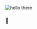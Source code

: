 ![hello there](https://user-images.githubusercontent.com/62726575/122459136-39c45680-cfb9-11eb-8a8b-0444007f18a8.png)



### 👋

<!--
**f3d0t/f3d0t** is a ✨ _special_ ✨ repository because its `README.md` (this file) appears on your GitHub profile.

Here are some ideas to get you started:

- 🔭 I’m currently working on ...
- 🌱 I’m currently learning ...
- 👯 I’m looking to collaborate on ...
- 🤔 I’m looking for help with ...
- 💬 Ask me about ...
- 📫 How to reach me: ...
- 😄 Pronouns: ...
- ⚡ Fun fact: ...
-->
